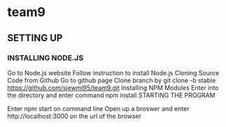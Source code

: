 # team9

## SETTING UP

### INSTALLING NODE.JS

Go to Node.js website
Follow instruction to install Node.js
Cloning Source Code from Github
Go to github page
Clone branch by git clone -b stable https://github.com/siewml95/team9.git
Installing NPM Modules
Enter into the directory and enter command npm install
STARTING THE PROGRAM

Enter npm start on command line
Open up a broswer and enter http://localhost:3000 on the url of the browser
